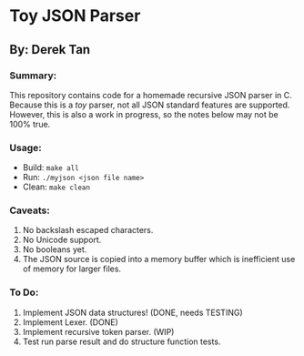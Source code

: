 # Toy JSON Parser
## By: Derek Tan

### Summary:
This repository contains code for a homemade recursive JSON parser in C. Because this is a _toy_ parser, not all JSON standard features are supported. However, this is also a work in progress, so the notes below may not be 100% true.

### Usage:
 - Build: `make all`
 - Run: `./myjson <json file name>`
 - Clean: `make clean`

### Caveats:
 1. No backslash escaped characters.
 2. No Unicode support.
 3. No booleans yet.
 4. The JSON source is copied into a memory buffer which is inefficient use of memory for larger files.

### To Do:
 1. Implement JSON data structures! (DONE, needs TESTING)
 2. Implement Lexer. (DONE)
 3. Implement recursive token parser. (WIP)
 4. Test run parse result and do structure function tests.
